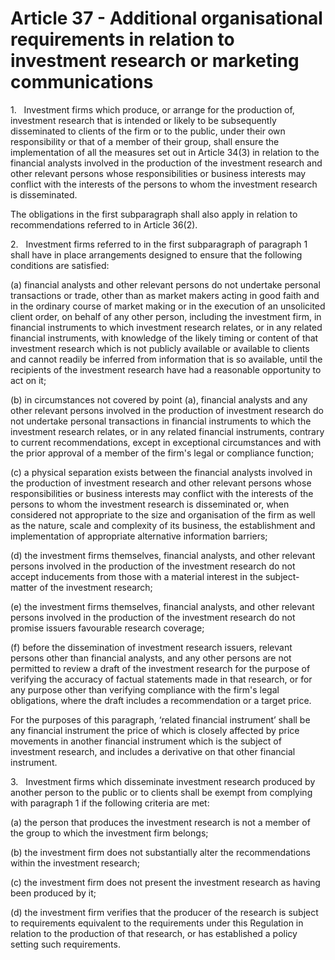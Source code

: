 # Article 37 - Additional organisational requirements in relation to investment research or marketing communications


1.   Investment firms which produce, or arrange for the production of, investment research that is intended or likely to be subsequently disseminated to clients of the firm or to the public, under their own responsibility or that of a member of their group, shall ensure the implementation of all the measures set out in Article 34(3) in relation to the financial analysts involved in the production of the investment research and other relevant persons whose responsibilities or business interests may conflict with the interests of the persons to whom the investment research is disseminated.

The obligations in the first subparagraph shall also apply in relation to recommendations referred to in Article 36(2).

2.   Investment firms referred to in the first subparagraph of paragraph 1 shall have in place arrangements designed to ensure that the following conditions are satisfied:

(a) financial analysts and other relevant persons do not undertake personal transactions or trade, other than as market makers acting in good faith and in the ordinary course of market making or in the execution of an unsolicited client order, on behalf of any other person, including the investment firm, in financial instruments to which investment research relates, or in any related financial instruments, with knowledge of the likely timing or content of that investment research which is not publicly available or available to clients and cannot readily be inferred from information that is so available, until the recipients of the investment research have had a reasonable opportunity to act on it;

(b) in circumstances not covered by point (a), financial analysts and any other relevant persons involved in the production of investment research do not undertake personal transactions in financial instruments to which the investment research relates, or in any related financial instruments, contrary to current recommendations, except in exceptional circumstances and with the prior approval of a member of the firm's legal or compliance function;

(c) a physical separation exists between the financial analysts involved in the production of investment research and other relevant persons whose responsibilities or business interests may conflict with the interests of the persons to whom the investment research is disseminated or, when considered not appropriate to the size and organisation of the firm as well as the nature, scale and complexity of its business, the establishment and implementation of appropriate alternative information barriers;

(d) the investment firms themselves, financial analysts, and other relevant persons involved in the production of the investment research do not accept inducements from those with a material interest in the subject-matter of the investment research;

(e) the investment firms themselves, financial analysts, and other relevant persons involved in the production of the investment research do not promise issuers favourable research coverage;

(f) before the dissemination of investment research issuers, relevant persons other than financial analysts, and any other persons are not permitted to review a draft of the investment research for the purpose of verifying the accuracy of factual statements made in that research, or for any purpose other than verifying compliance with the firm's legal obligations, where the draft includes a recommendation or a target price.

For the purposes of this paragraph, ‘related financial instrument’ shall be any financial instrument the price of which is closely affected by price movements in another financial instrument which is the subject of investment research, and includes a derivative on that other financial instrument.

3.   Investment firms which disseminate investment research produced by another person to the public or to clients shall be exempt from complying with paragraph 1 if the following criteria are met:

(a) the person that produces the investment research is not a member of the group to which the investment firm belongs;

(b) the investment firm does not substantially alter the recommendations within the investment research;

(c) the investment firm does not present the investment research as having been produced by it;

(d) the investment firm verifies that the producer of the research is subject to requirements equivalent to the requirements under this Regulation in relation to the production of that research, or has established a policy setting such requirements.
